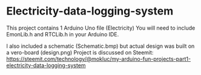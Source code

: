 # Electricity-data-logging-system
This project contains 1 Arduino Uno file (Electricity)
You will need to include EmonLib.h and RTCLib.h in your Arduino IDE.

I also included a schematic (Schematic.bmp) but actual design was built on a vero-board (design.png)
Project is discussed on Steemit: https://steemit.com/technology/@mokluc/my-arduino-fun-projects-part1-electricity-data-logging-system
